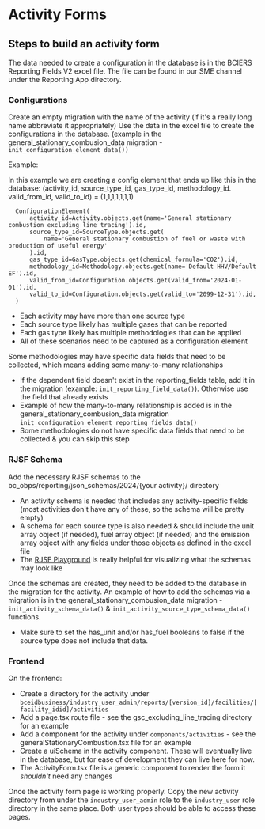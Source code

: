 # Activity Forms

## Steps to build an activity form

The data needed to create a configuration in the database is in the BCIERS Reporting Fields V2 excel file. The file can be
found in our SME channel under the Reporting App directory.

### Configurations

Create an empty migration with the name of the activity (if it's a really long name abbreviate it appropriately)
Use the data in the excel file to create the configurations in the database. (example in the general_stationary_combusion_data migration - `init_configuration_element_data())`

Example:

In this example we are creating a config element that ends up like this in the database:
(activity_id, source_type_id, gas_type_id, methodology_id. valid_from_id, valid_to_id) = (1,1,1,1,1,1,1)

```
  ConfigurationElement(
      activity_id=Activity.objects.get(name='General stationary combustion excluding line tracing').id,
      source_type_id=SourceType.objects.get(
          name='General stationary combustion of fuel or waste with production of useful energy'
      ).id,
      gas_type_id=GasType.objects.get(chemical_formula='CO2').id,
      methodology_id=Methodology.objects.get(name='Default HHV/Default EF').id,
      valid_from_id=Configuration.objects.get(valid_from='2024-01-01').id,
      valid_to_id=Configuration.objects.get(valid_to='2099-12-31').id,
  )
```

- Each activity may have more than one source type
- Each source type likely has multiple gases that can be reported
- Each gas type likely has multiple methodologies that can be applied
- All of these scenarios need to be captured as a configuration element

Some methodologies may have specific data fields that need to be collected, which means adding some many-to-many relationships

- If the dependent field doesn't exist in the reporting_fields table, add it in the migration (example: `init_reporting_field_data()`). Otherwise use the field that already exists
- Example of how the many-to-many relationship is added is in the general_stationary_combusion_data migration `init_configuration_element_reporting_fields_data()`
- Some methodologies do not have specific data fields that need to be collected & you can skip this step

### RJSF Schema

Add the necessary RJSF schemas to the bc_obps/reporting/json_schemas/2024/{your activity}/ directory

- An activity schema is needed that includes any activity-specific fields (most activities don't have any of these, so the schema will be pretty empty)
- A schema for each source type is also needed & should include the unit array object (if needed), fuel array object (if needed) and the emission array object with any fields under those objects as defined in the excel file
- The [RJSF Playground](https://rjsf-team.github.io/react-jsonschema-form/) is really helpful for visualizing what the schemas may look like

Once the schemas are created, they need to be added to the database in the migration for the activity. An example of how to add the schemas via a migration is in the general_stationary_combusion_data migration - `init_activity_schema_data()` & `init_activity_source_type_schema_data()` functions.

- Make sure to set the has_unit and/or has_fuel booleans to false if the source type does not include that data.

### Frontend

On the frontend:

- Create a directory for the activity under `bceidbusiness/industry_user_admin/reports/[version_id]/facilities/[facility_idid]/activities`
- Add a page.tsx route file - see the gsc_excluding_line_tracing directory for an example
- Add a component for the activity under `components/activities` - see the generalStationaryCombustion.tsx file for an example
- Create a uiSchema in the activity component. These will eventually live in the database, but for ease of development they can live here for now.
- The ActivityForm.tsx file is a generic component to render the form it _shouldn't_ need any changes

Once the activity form page is working properly. Copy the new activity directory from under the `industry_user_admin` role to the `industry_user` role directory in the same place. Both user types should be able to access these pages.
